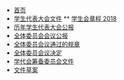 * [首页](/)
* [学生代表大会文件](/03/) 
** [学生会章程 2018](/学生会章程（2018）)
* [历年学生代表大会公报](/05/)
* [全体委员会会议公报](/04/) 
* [全体委员会议通过的规章](/04/) 
* [全体委员会议决定](/04/) 
* [学代会筹备委员会文件]() 
* [文件草案]() 
